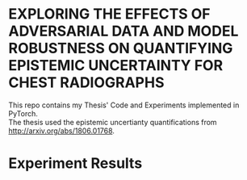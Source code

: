 # EXPLORING THE EFFECTS OF ADVERSARIAL DATA AND MODEL ROBUSTNESS ON QUANTIFYING EPISTEMIC UNCERTAINTY FOR CHEST RADIOGRAPHS
This repo contains my Thesis' Code and Experiments implemented in PyTorch. 
<br>
The thesis used the epistemic uncertianty quantifications from http://arxiv.org/abs/1806.01768.

# Experiment Results
